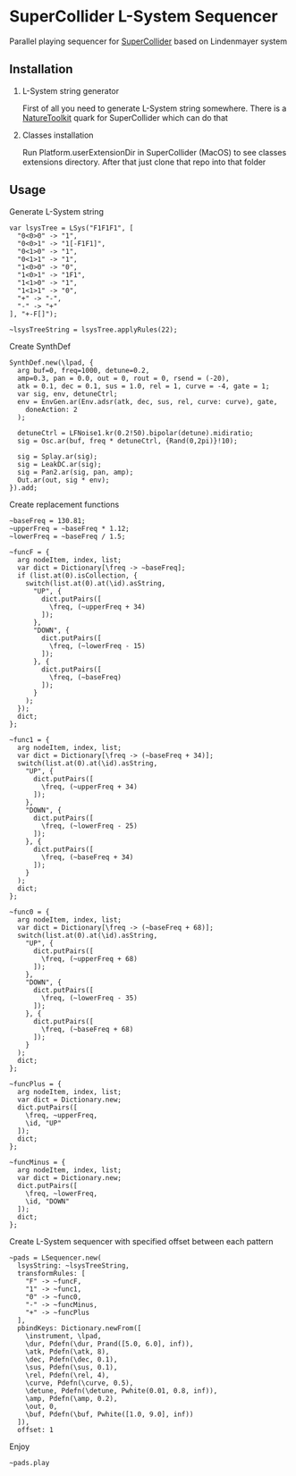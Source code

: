 
# SuperCollider L-System Sequencer

Parallel playing sequencer for [SuperCollider](https://github.com/supercollider/supercollider) based on Lindenmayer system

## Installation

 1. L-System string generator
 
	First of all you need to generate L-System string somewhere. There is a [NatureToolkit](https://quark.sccode.org/NatureToolkit/LSys/Help/LSys.html) quark for SuperCollider which can do that

 2. Classes installation
 
	 Run Platform.userExtensionDir in SuperCollider (MacOS) to see classes extensions directory. After that just clone that repo into that folder

 

## Usage
Generate L-System string

    var lsysTree = LSys("F1F1F1", [
      "0<0>0" -> "1",
      "0<0>1" -> "1[-F1F1]",
      "0<1>0" -> "1",
      "0<1>1" -> "1",
      "1<0>0" -> "0",
      "1<0>1" -> "1F1",
      "1<1>0" -> "1",
      "1<1>1" -> "0",
      "+" -> "-",
      "-" -> "+"
    ], "+-F[]");
    
    ~lsysTreeString = lsysTree.applyRules(22);

Create SynthDef

    SynthDef.new(\lpad, {
      arg buf=0, freq=1000, detune=0.2,
      amp=0.3, pan = 0.0, out = 0, rout = 0, rsend = (-20),
      atk = 0.1, dec = 0.1, sus = 1.0, rel = 1, curve = -4, gate = 1;
      var sig, env, detuneCtrl;
      env = EnvGen.ar(Env.adsr(atk, dec, sus, rel, curve: curve), gate,
        doneAction: 2
      );
    
      detuneCtrl = LFNoise1.kr(0.2!50).bipolar(detune).midiratio;
      sig = Osc.ar(buf, freq * detuneCtrl, {Rand(0,2pi)}!10);
    
      sig = Splay.ar(sig);
      sig = LeakDC.ar(sig);
      sig = Pan2.ar(sig, pan, amp);
      Out.ar(out, sig * env);
    }).add;

Create replacement functions

    ~baseFreq = 130.81;
    ~upperFreq = ~baseFreq * 1.12;
    ~lowerFreq = ~baseFreq / 1.5;
    
    ~funcF = {
      arg nodeItem, index, list;
      var dict = Dictionary[\freq -> ~baseFreq];
      if (list.at(0).isCollection, {
        switch(list.at(0).at(\id).asString,
          "UP", {
            dict.putPairs([
              \freq, (~upperFreq + 34)
            ]);
          },
          "DOWN", {
            dict.putPairs([
              \freq, (~lowerFreq - 15)
            ]);
          }, {
            dict.putPairs([
              \freq, (~baseFreq)
            ]);
          }
        );
      });
      dict;
    };
    
    ~func1 = {
      arg nodeItem, index, list;
      var dict = Dictionary[\freq -> (~baseFreq + 34)];
      switch(list.at(0).at(\id).asString,
        "UP", {
          dict.putPairs([
            \freq, (~upperFreq + 34)
          ]);
        },
        "DOWN", {
          dict.putPairs([
            \freq, (~lowerFreq - 25)
          ]);
        }, {
          dict.putPairs([
            \freq, (~baseFreq + 34)
          ]);
        }
      );
      dict;
    };
    
    ~func0 = {
      arg nodeItem, index, list;
      var dict = Dictionary[\freq -> (~baseFreq + 68)];
      switch(list.at(0).at(\id).asString,
        "UP", {
          dict.putPairs([
            \freq, (~upperFreq + 68)
          ]);
        },
        "DOWN", {
          dict.putPairs([
            \freq, (~lowerFreq - 35)
          ]);
        }, {
          dict.putPairs([
            \freq, (~baseFreq + 68)
          ]);
        }
      );
      dict;
    };
    
    ~funcPlus = {
      arg nodeItem, index, list;
      var dict = Dictionary.new;
      dict.putPairs([
        \freq, ~upperFreq,
        \id, "UP"
      ]);
      dict;
    };
    
    ~funcMinus = {
      arg nodeItem, index, list;
      var dict = Dictionary.new;
      dict.putPairs([
        \freq, ~lowerFreq,
        \id, "DOWN"
      ]);
      dict;
    };

Create L-System sequencer with specified offset between each pattern

    ~pads = LSequencer.new(
      lsysString: ~lsysTreeString,
      transformRules: [
        "F" -> ~funcF,
        "1" -> ~func1,
        "0" -> ~func0,
        "-" -> ~funcMinus,
        "+" -> ~funcPlus
      ],
      pbindKeys: Dictionary.newFrom([
        \instrument, \lpad,
        \dur, Pdefn(\dur, Prand([5.0, 6.0], inf)),
        \atk, Pdefn(\atk, 8),
        \dec, Pdefn(\dec, 0.1),
        \sus, Pdefn(\sus, 0.1),
        \rel, Pdefn(\rel, 4),
        \curve, Pdefn(\curve, 0.5),
        \detune, Pdefn(\detune, Pwhite(0.01, 0.8, inf)),
        \amp, Pdefn(\amp, 0.2),
        \out, 0,
        \buf, Pdefn(\buf, Pwhite([1.0, 9.0], inf))
      ]),
      offset: 1

Enjoy

    ~pads.play
